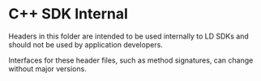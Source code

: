 # C++ SDK Internal

Headers in this folder are intended to be used internally to LD SDKs and should not be used by application developers.

Interfaces for these header files, such as method signatures, can change without major versions.

